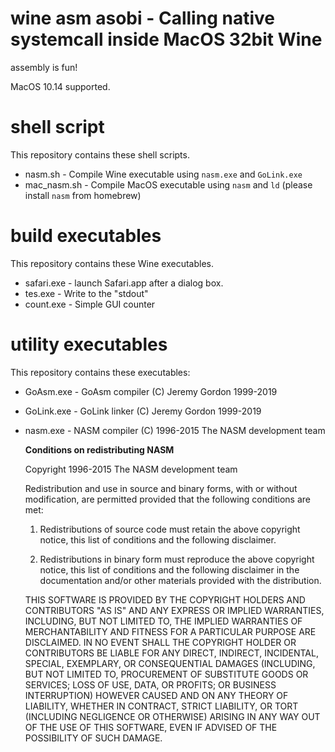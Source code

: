 # wine asm asobi - Calling native systemcall inside MacOS 32bit Wine

assembly is fun!

MacOS 10.14 supported.

# shell script
This repository contains these shell scripts.
- nasm.sh - Compile Wine executable using `nasm.exe` and `GoLink.exe`
- mac_nasm.sh - Compile MacOS executable using `nasm` and `ld`
  (please install `nasm` from homebrew)

# build executables
This repository contains these Wine executables.

- safari.exe - launch Safari.app after a dialog box.
- tes.exe - Write to the "stdout"
- count.exe - Simple GUI counter

# utility executables
This repository contains these executables:

- GoAsm.exe - GoAsm compiler (C) Jeremy Gordon 1999-2019

- GoLink.exe - GoLink linker (C) Jeremy Gordon 1999-2019

- nasm.exe - NASM compiler (C) 1996-2015 The NASM development team

  **Conditions on redistributing NASM**

  Copyright 1996-2015 The NASM development team

  Redistribution and use in source and binary forms, with or without modification, are permitted provided that the following conditions are met:

  1. Redistributions of source code must retain the above copyright notice, this list of conditions and the following disclaimer.

  2. Redistributions in binary form must reproduce the above copyright notice, this list of conditions and the following disclaimer in the documentation and/or other materials provided with the distribution.

  THIS SOFTWARE IS PROVIDED BY THE COPYRIGHT HOLDERS AND CONTRIBUTORS "AS IS" AND ANY EXPRESS OR IMPLIED WARRANTIES, INCLUDING, BUT NOT LIMITED TO, THE IMPLIED WARRANTIES OF MERCHANTABILITY AND FITNESS FOR A PARTICULAR PURPOSE ARE DISCLAIMED. IN NO EVENT SHALL THE COPYRIGHT HOLDER OR CONTRIBUTORS BE LIABLE FOR ANY DIRECT, INDIRECT, INCIDENTAL, SPECIAL, EXEMPLARY, OR CONSEQUENTIAL DAMAGES (INCLUDING, BUT NOT LIMITED TO, PROCUREMENT OF SUBSTITUTE GOODS OR SERVICES; LOSS OF USE, DATA, OR PROFITS; OR BUSINESS INTERRUPTION) HOWEVER CAUSED AND ON ANY THEORY OF LIABILITY, WHETHER IN CONTRACT, STRICT LIABILITY, OR TORT (INCLUDING NEGLIGENCE OR OTHERWISE) ARISING IN ANY WAY OUT OF THE USE OF THIS SOFTWARE, EVEN IF ADVISED OF THE POSSIBILITY OF SUCH DAMAGE.

